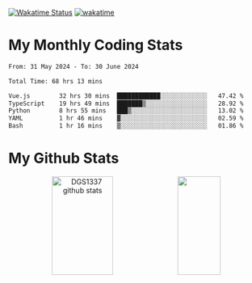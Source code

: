 [![Wakatime Status](https://github.com/noopurphalak/noopurphalak/workflows/wakatime-status-update/badge.svg)](https://github.com/noopurphalak/noopurphalak/actions/workflows/main.yml)
[![wakatime](https://wakatime.com/badge/user/80ace140-ef40-4fdd-b8ed-f3be3d2e1aea.svg)](https://wakatime.com/@80ace140-ef40-4fdd-b8ed-f3be3d2e1aea)

# My Monthly Coding Stats

<!--START_SECTION:waka-->

```txt
From: 31 May 2024 - To: 30 June 2024

Total Time: 68 hrs 13 mins

Vue.js        32 hrs 30 mins  ████████████░░░░░░░░░░░░░   47.42 %
TypeScript    19 hrs 49 mins  ███████▒░░░░░░░░░░░░░░░░░   28.92 %
Python        8 hrs 55 mins   ███▒░░░░░░░░░░░░░░░░░░░░░   13.02 %
YAML          1 hr 46 mins    ▓░░░░░░░░░░░░░░░░░░░░░░░░   02.59 %
Bash          1 hr 16 mins    ▒░░░░░░░░░░░░░░░░░░░░░░░░   01.86 %
```

<!--END_SECTION:waka-->

# My Github Stats
<div style="text-align: center;">
  <img width="49%" height="195px" src="https://github-readme-stats-sigma-five.vercel.app/api?username=noopurphalak&show_icons=true&count_private=true&hide_border=true&title_color=ecf2f8&icon_color=0d1117&text_color=FFFFFF&bg_color=0d1117" alt="DGS1337 github stats" />
  <img width="41%" height="195px" src="https://github-readme-stats-sigma-five.vercel.app/api/top-langs/?username=noopurphalak&layout=compact&hide_border=true&title_color=ecf2f8&text_color=FFFFFF&bg_color=0d1117" />
</div>
